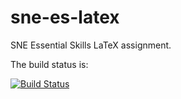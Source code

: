 sne-es-latex
============

SNE Essential Skills LaTeX assignment.

The build status is:

[![Build Status](https://travis-ci.org/c3c/sne-es-latex.png)](https://travis-ci.org/c3c/sne-es-latex)

